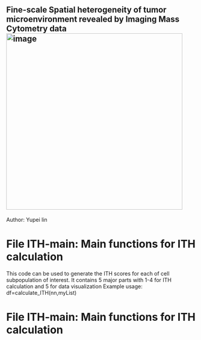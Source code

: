 ## Fine-scale Spatial heterogeneity of tumor microenvironment revealed by Imaging Mass Cytometry data <img width="468" alt="image" src="https://github.com/user-attachments/assets/96dc8ef5-6314-4cda-b981-b9ad0c0e6a6f" />

 
Author: Yupei lin
# File ITH-main: Main functions for ITH calculation 
This code can be used to generate the ITH scores for each of cell subpopulation of interest. It contains 5 major parts with 1-4 for ITH calculation and 5 for data visualization
Example usage: df=calculate_ITH(nn,myList) 

# File ITH-main: Main functions for ITH calculation 
